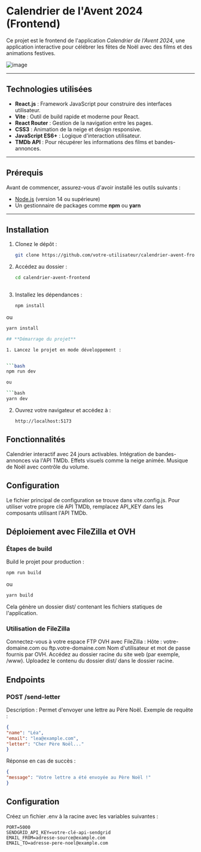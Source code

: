 # Calendrier de l'Avent 2024 (Frontend)

Ce projet est le frontend de l'application *Calendrier de l'Avent 2024*, une application interactive pour célébrer les fêtes de Noël avec des films et des animations festives.

![image](https://github.com/user-attachments/assets/a6b7cfaa-d12d-43f4-ade0-cabbb16a97f4)


---

## **Technologies utilisées**

- **React.js** : Framework JavaScript pour construire des interfaces utilisateur.
- **Vite** : Outil de build rapide et moderne pour React.
- **React Router** : Gestion de la navigation entre les pages.
- **CSS3** : Animation de la neige et design responsive.
- **JavaScript ES6+** : Logique d'interaction utilisateur.
- **TMDb API** : Pour récupérer les informations des films et bandes-annonces.

---

## **Prérequis**

Avant de commencer, assurez-vous d'avoir installé les outils suivants :
- [Node.js](https://nodejs.org/) (version 14 ou supérieure)
- Un gestionnaire de packages comme **npm** ou **yarn**

---

## **Installation**

1. Clonez le dépôt :
   ```bash
   git clone https://github.com/votre-utilisateur/calendrier-avent-frontend.git
   
   ```

2. Accédez au dossier :
   ```bash
   cd calendrier-avent-frontend
 
3. Installez les dépendances :
   ```bash
   npm install
   
   ```

ou
   
   ```bash
   yarn install

## **Démarrage du projet**

1. Lancez le projet en mode développement :


   ```bash
   npm run dev

ou

   ```bash
   yarn dev
   
   ```

2. Ouvrez votre navigateur et accédez à :

   ```arduino
   http://localhost:5173
   
## **Fonctionnalités**

Calendrier interactif avec 24 jours activables.
Intégration de bandes-annonces via l'API TMDb.
Effets visuels comme la neige animée.
Musique de Noël avec contrôle du volume.

## **Configuration**

Le fichier principal de configuration se trouve dans vite.config.js.
Pour utiliser votre propre clé API TMDb, remplacez API_KEY dans les composants utilisant l'API TMDb.


## **Déploiement avec FileZilla et OVH**

### **Étapes de build**
Build le projet pour production :

   ```bash
   npm run build
   
   ```

ou

   ```bash
   yarn build
   
   ```

Cela génère un dossier dist/ contenant les fichiers statiques de l'application.

### **Utilisation de FileZilla**

Connectez-vous à votre espace FTP OVH avec FileZilla :
Hôte : votre-domaine.com ou ftp.votre-domaine.com
Nom d'utilisateur et mot de passe fournis par OVH.
Accédez au dossier racine du site web (par exemple, /www).
Uploadez le contenu du dossier dist/ dans le dossier racine.

## **Endpoints**

### **POST /send-letter**

Description : Permet d'envoyer une lettre au Père Noël.
Exemple de requête :

   ```json
{
  "name": "Léa",
  "email": "lea@example.com",
  "letter": "Cher Père Noël..."
}
   
   ```
Réponse en cas de succès :
   
   ```json
{
  "message": "Votre lettre a été envoyée au Père Noël !"
}
   
   ```

## **Configuration**

Créez un fichier .env à la racine avec les variables suivantes :

   
   ```env
PORT=5000
SENDGRID_API_KEY=votre-clé-api-sendgrid
EMAIL_FROM=adresse-source@example.com
EMAIL_TO=adresse-pere-noel@example.com
   
   ```
